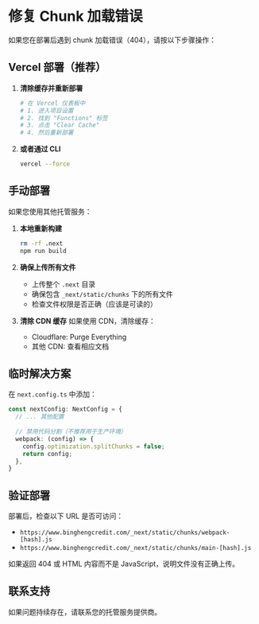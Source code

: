 # 修复 Chunk 加载错误

如果您在部署后遇到 chunk 加载错误（404），请按以下步骤操作：

## Vercel 部署（推荐）

1. **清除缓存并重新部署**
   ```bash
   # 在 Vercel 仪表板中
   # 1. 进入项目设置
   # 2. 找到 "Functions" 标签
   # 3. 点击 "Clear Cache"
   # 4. 然后重新部署
   ```

2. **或者通过 CLI**
   ```bash
   vercel --force
   ```

## 手动部署

如果您使用其他托管服务：

1. **本地重新构建**
   ```bash
   rm -rf .next
   npm run build
   ```

2. **确保上传所有文件**
   - 上传整个 `.next` 目录
   - 确保包含 `_next/static/chunks` 下的所有文件
   - 检查文件权限是否正确（应该是可读的）

3. **清除 CDN 缓存**
   如果使用 CDN，清除缓存：
   - Cloudflare: Purge Everything
   - 其他 CDN: 查看相应文档

## 临时解决方案

在 `next.config.ts` 中添加：

```typescript
const nextConfig: NextConfig = {
  // ... 其他配置
  
  // 禁用代码分割（不推荐用于生产环境）
  webpack: (config) => {
    config.optimization.splitChunks = false;
    return config;
  },
}
```

## 验证部署

部署后，检查以下 URL 是否可访问：
- `https://www.binghengcredit.com/_next/static/chunks/webpack-[hash].js`
- `https://www.binghengcredit.com/_next/static/chunks/main-[hash].js`

如果返回 404 或 HTML 内容而不是 JavaScript，说明文件没有正确上传。

## 联系支持

如果问题持续存在，请联系您的托管服务提供商。